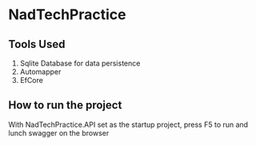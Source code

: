 # NadTechPractice
## Tools Used
1. Sqlite Database for data persistence
2. Automapper
3. EfCore

## How to run the project
With NadTechPractice.API set as the startup project, press F5 to run and lunch swagger on the browser
